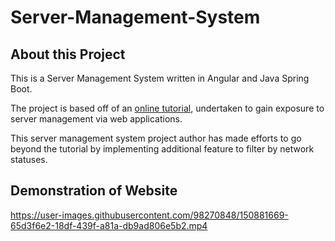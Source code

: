 # Server-Management-System

## About this Project
This is a Server Management System written in Angular and Java Spring Boot. 

The project is based off of an [online tutorial](https://youtu.be/1zCvBCqmUuo), undertaken to gain exposure to server management via web applications.

This server management system project author has made efforts to go beyond the tutorial by implementing additional feature to filter by network statuses.

## Demonstration of Website
https://user-images.githubusercontent.com/98270848/150881669-65d3f6e2-18df-439f-a81a-db9ad806e5b2.mp4

